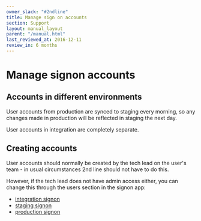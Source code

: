 ```yaml
---
owner_slack: "#2ndline"
title: Manage sign on accounts
section: Support
layout: manual_layout
parent: "/manual.html"
last_reviewed_at: 2016-12-11
review_in: 6 months
---
```


# Manage signon accounts

## Accounts in different environments

User accounts from production are synced to staging every morning, so any
changes made in production will be reflected in staging the next day.

User accounts in integration are completely separate.

## Creating accounts

User accounts should normally be created by the tech lead on the user's team - 
in usual circumstances 2nd line should not have to do this.

However, if the tech lead does not have admin access either, you can change this
through the users section in the signon app:

- [integration signon](https://signon.integration.publishing.service.gov.uk/users)
- [staging signon](https://signon.staging.publishing.service.gov.uk/users)
- [production signon](https://signon.publishing.service.gov.uk/users)
